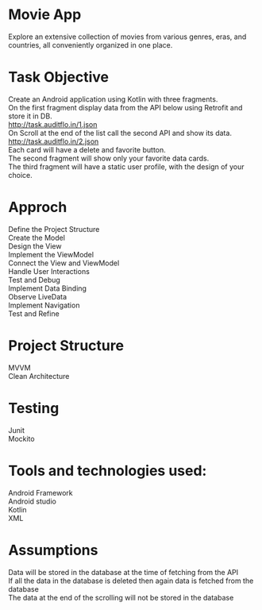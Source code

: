 # Movie App
Explore an extensive collection of movies from various genres, eras, and countries, all conveniently organized in one place.

# Task Objective
Create an Android application using Kotlin with three fragments.<br>
On the first fragment display data from the API below using Retrofit and store it in DB.<br>
http://task.auditflo.in/1.json<br>
On Scroll at the end of the list call the second API and show its data.<br>
http://task.auditflo.in/2.json<br>
Each card will have a delete and favorite button.<br>
The second fragment will show only your favorite data cards.<br>
The third fragment will have a static user profile, with the design of your choice.<br>

# Approch 
Define the Project Structure <br>
Create the Model<br>
Design the View<br>
Implement the ViewModel<br>
Connect the View and ViewModel<br>
Handle User Interactions<br>
Test and Debug<br>
Implement Data Binding<br>
Observe LiveData<br>
Implement Navigation<br>
Test and Refine<br>

# Project Structure
MVVM<br>
Clean Architecture

# Testing
Junit<br>
Mockito

# Tools and technologies used:
Android Framework<br>
Android studio<br>
Kotlin<br>
XML

# Assumptions
Data will be stored in the database at the time of fetching from the API<br>
If all the data in the database is deleted then again data is fetched from the database<br>
The data at the end of the scrolling will not be stored in the database 
